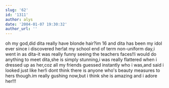 ```yaml
---
slug: '62'
id: '1311'
author: alys
date: '2004-01-07 19:30:32'
author_url: ''
---
```

oh my god,did dita really have blonde hair?im 16 and dita has been my idol ever since i discovered her!at my school end of term non-uniform day,i went in as dita-it was really funny seeing the teachers faces!!i would do anything to meet dita,she is simply stunning,i was really flattered when i dressed up as her,coz all my friends guessed instantly who i was,and said i looked just like her!i dont think there is anyone who's beauty measures to hers though.im really gushing now,but i think she is amazing and i adore her!!!
